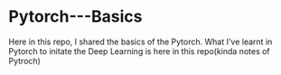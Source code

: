 # Pytorch---Basics
Here in this repo, I shared the basics of the Pytorch. What I've learnt in Pytorch to initate the Deep Learning is here in this repo(kinda notes of Pytroch)
